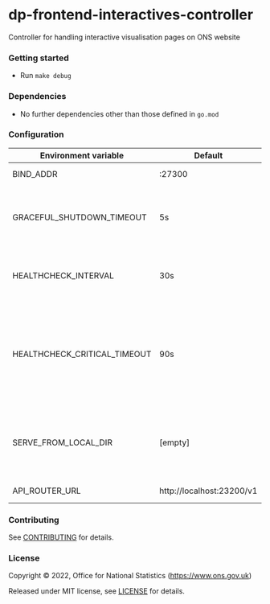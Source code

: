# dp-frontend-interactives-controller

Controller for handling interactive visualisation pages on ONS website

### Getting started

* Run `make debug`

### Dependencies

* No further dependencies other than those defined in `go.mod`

### Configuration

| Environment variable         | Default                   | Description                                                                                                        |
|------------------------------|---------------------------|--------------------------------------------------------------------------------------------------------------------|
| BIND_ADDR                    | :27300                    | Host and port to bind to                                                                                           |
| GRACEFUL_SHUTDOWN_TIMEOUT    | 5s                        | Graceful shutdown timeout in seconds (`time.Duration` format)                                                      |
| HEALTHCHECK_INTERVAL         | 30s                       | Time between self-healthchecks (`time.Duration` format)                                                            |
| HEALTHCHECK_CRITICAL_TIMEOUT | 90s                       | Time to wait until an unhealthy dependent propagates its state to make this app unhealthy (`time.Duration` format) |
| SERVE_FROM_LOCAL_DIR         | [empty]                   | To serve content from local filesystem (for local development only)                                                |
| API_ROUTER_URL               | http://localhost:23200/v1 | URL of the dp-api-router                                                                                           |

### Contributing

See [CONTRIBUTING](CONTRIBUTING.md) for details.

### License

Copyright © 2022, Office for National Statistics (https://www.ons.gov.uk)

Released under MIT license, see [LICENSE](LICENSE.md) for details.

